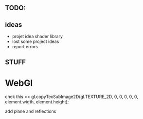 ## TODO:

## ideas

- projet idea shader library
- lost some project ideas
- report errors

## STUFF

# WebGl

chek this >> gl.copyTexSubImage2D(gl.TEXTURE_2D, 0, 0, 0, 0, 0, element.width, element.height);

add plane and reflections
